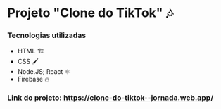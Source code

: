 # Projeto "Clone do TikTok" 🎶

### Tecnologias utilizadas 
 - HTML 🏗️
 - CSS 🖌️ 
 - Node.JS; React ⚛️
 - Firebase 🔥


### Link do projeto: https://clone-do-tiktok--jornada.web.app/
